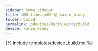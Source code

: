 ```yaml
---
sidebar: home_sidebar
title: 编译 LineageOS 给 karin_windy
folder: build
permalink: /devices/karin_windy/build
device: karin_windy
---
```

{% include templates/device_build.md %}
